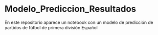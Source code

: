 # Modelo_Prediccion_Resultados
En este repositorio aparece un notebook con un modelo de predicción de partidos de fútbol de primera división Español

